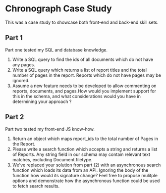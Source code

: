 # Chronograph Case Study

This was a case study to showcase both front-end and back-end skill sets.

## Part 1

Part one tested my SQL and database knowledge. 
1. Write a SQL query to find the ids of all documents which do not have any pages.
2. Write a SQL query which returns a list of report titles and the total number of pages in the report. Reports which do not have pages may be ignored.
3. Assume a new feature needs to be developed to allow commenting on reports, documents, and pages.How would you implement support for this in the schema, and what considerations would you have in determining your approach ?


## Part 2

Part two tested my front-end JS know-how. 
1. Return an object which maps report_ids to the total number of Pages in the Report.
2. Please write a search function which accepts a string and returns a list of Reports. Any string field in our schema may contain relevant text matches, excluding Document.filetype.
3. We've replaced your solution from part (2) with an asynchronous search function which loads its data from an API. Ignoring the body of the function how would its signature change? Feel free to propose mulitple options and demonstrate how the asynchronous function could be used to fetch search results.
